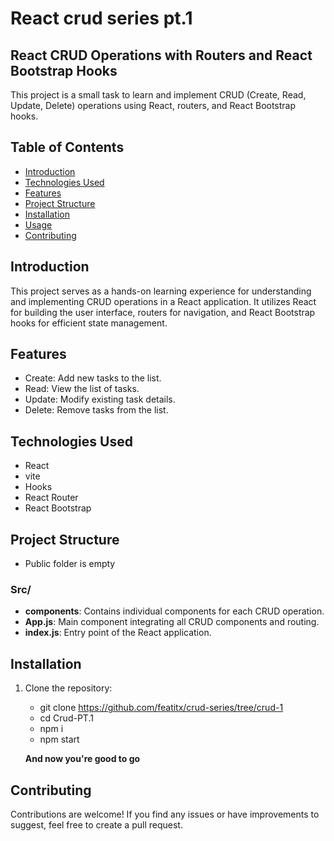# React crud series pt.1

## React CRUD Operations with Routers and React Bootstrap Hooks

This project is a small task to learn and implement CRUD (Create, Read, Update, Delete) operations using React, routers, and React Bootstrap hooks.

## Table of Contents
- [Introduction](#introduction)
- [Technologies Used](#technologies-used)
- [Features](#features)
- [Project Structure](#project-structure)
- [Installation](#installation)
- [Usage](#usage)
- [Contributing](#contributing)


## Introduction

This project serves as a hands-on learning experience for understanding and implementing CRUD operations in a React application. It utilizes React for building the user interface, routers for navigation, and React Bootstrap hooks for efficient state management.

## Features
- Create: Add new tasks to the list.
- Read: View the list of tasks.
- Update: Modify existing task details.
- Delete: Remove tasks from the list.

## Technologies Used

- React
- vite
- Hooks
- React Router
- React Bootstrap

## Project Structure
- Public folder is empty
### Src/
- **components**: Contains individual components for each CRUD operation.
- **App.js**: Main component integrating all CRUD components and routing.
- **index.js**: Entry point of the React application.

## Installation

1. Clone the repository:
   
   - git clone https://github.com/featitx/crud-series/tree/crud-1
   - cd Crud-PT.1
   - npm i 
   - npm start

    <b>And now you're good to go</b>

## Contributing

Contributions are welcome! If you find any issues or have improvements to suggest, feel free to create a pull request.






